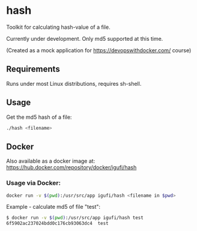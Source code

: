 # hash
Toolkit for calculating hash-value of a file.

Currently under development. Only md5 supported at this time.

(Created as a mock application for https://devopswithdocker.com/ course)

## Requirements
Runs under most Linux distributions, requires sh-shell.

## Usage
Get the md5 hash of a file:
```bash
./hash <filename>
```

## Docker
Also available as a docker image at: https://hub.docker.com/repository/docker/igufi/hash

### Usage via Docker:
```bash
docker run -v $(pwd):/usr/src/app igufi/hash <filename in $pwd>
```
Example - calculate md5 of file "test":
```bash
$ docker run -v $(pwd):/usr/src/app igufi/hash test
6f5902ac237024bdd0c176cb93063dc4  test
```
